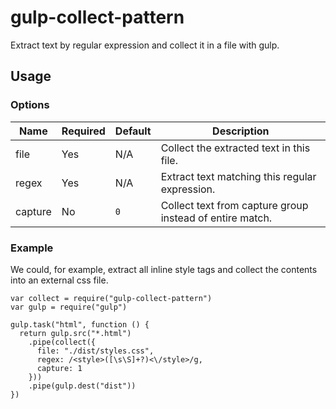 # gulp-collect-pattern

Extract text by regular expression and collect it in a file with gulp.

## Usage

### Options

  Name  | Required | Default |                       Description
--------|----------|---------|---------------------------------------------------------
file    | Yes      | N/A     | Collect the extracted text in this file.
regex   | Yes      | N/A     | Extract text matching this regular expression.
capture | No       |`0`      | Collect text from capture group instead of entire match.

### Example

We could, for example, extract all inline style tags and collect the contents into an external css file.

    var collect = require("gulp-collect-pattern")
    var gulp = require("gulp")

    gulp.task("html", function () {
      return gulp.src("*.html")
        .pipe(collect({
          file: "./dist/styles.css",
          regex: /<style>([\s\S]+?)<\/style>/g,
          capture: 1
        }))
        .pipe(gulp.dest("dist"))
    })
